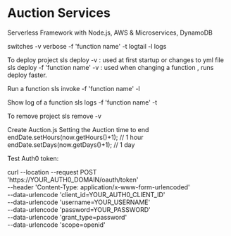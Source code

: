 # Auction Services
 Serverless Framework with Node.js, AWS & Microservices, DynamoDB

switches
-v verbose
-f 'function name'
-t logtail
-l logs

To deploy project
sls deploy -v   : used at first startup or changes to yml file
sls deploy -f 'function name' -v : used when changing a function , runs deploy faster.

Run a function
sls invoke -f 'function name' -l

Show log of a function
sls logs -f 'function name' -t

To remove project 
sls remove -v

Create Auction.js
    Setting the Auction time to end
        endDate.setHours(now.getHours()+1); // 1 hour
        endDate.setDays(now.getDays()+1);   // 1 day 

Test Auth0 token:

curl --location --request POST 'https://YOUR_AUTH0_DOMAIN/oauth/token' \
--header 'Content-Type: application/x-www-form-urlencoded' \
--data-urlencode 'client_id=YOUR_AUTH0_CLIENT_ID' \
--data-urlencode 'username=YOUR_USERNAME' \
--data-urlencode 'password=YOUR_PASSWORD' \
--data-urlencode 'grant_type=password' \
--data-urlencode 'scope=openid'